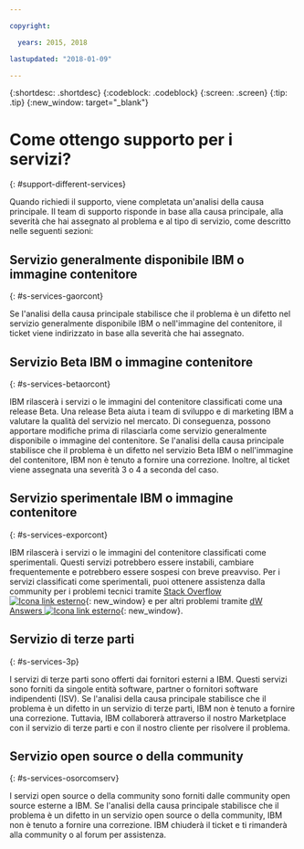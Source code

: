 ```yaml
---

copyright:

  years: 2015, 2018

lastupdated: "2018-01-09"

---
```


{:shortdesc: .shortdesc}
{:codeblock: .codeblock}
{:screen: .screen}
{:tip: .tip}
{:new_window: target="_blank"}

# Come ottengo supporto per i servizi?
{: #support-different-services}

Quando richiedi il supporto, viene completata un'analisi della causa principale. Il team di supporto risponde in base alla causa principale, alla severità che hai assegnato al problema e al tipo di servizio, come descritto nelle seguenti sezioni:

## Servizio generalmente disponibile IBM o immagine contenitore
{: #s-services-gaorcont}

Se l'analisi della causa principale stabilisce che il problema è un difetto nel servizio generalmente disponibile IBM o nell'immagine del contenitore, il ticket viene indirizzato in base alla severità che hai assegnato.

## Servizio Beta IBM o immagine contenitore
{: #s-services-betaorcont}

IBM rilascerà i servizi o le immagini del contenitore classificati come una release Beta. Una release Beta aiuta i team di sviluppo e di marketing IBM a valutare la qualità del servizio nel mercato. Di conseguenza, possono apportare modifiche prima di rilasciarla come servizio generalmente disponibile o immagine del contenitore. Se l'analisi della causa principale stabilisce che il problema è un difetto nel servizio Beta IBM o nell'immagine del contenitore, IBM non è tenuto a fornire una correzione. Inoltre, al ticket viene assegnata una severità 3 o 4 a seconda del caso.

## Servizio sperimentale IBM o immagine contenitore
{: #s-services-exporcont}

IBM rilascerà i servizi o le immagini del contenitore classificati come sperimentali. Questi servizi potrebbero essere instabili, cambiare frequentemente e potrebbero essere sospesi con breve preavviso. Per i servizi classificati come sperimentali, puoi ottenere assistenza dalla community per i problemi tecnici tramite [Stack Overflow ![Icona link esterno](../icons/launch-glyph.svg "Icona link esterno")](http://stackoverflow.com/questions/tagged/ibm-bluemix){: new_window} e per altri problemi tramite [dW Answers ![Icona link esterno](../icons/launch-glyph.svg "Icona link esterno")](https://developer.ibm.com/answers/smart-spaces/12/bluemix.html){: new_window}.

## Servizio di terze parti
{: #s-services-3p}

I servizi di terze parti sono offerti dai fornitori esterni a IBM. Questi servizi sono forniti da singole entità software, partner o fornitori software indipendenti (ISV). Se l'analisi della causa principale stabilisce che il problema è un difetto in un servizio di terze parti, IBM non è tenuto a fornire una correzione. Tuttavia, IBM collaborerà attraverso il nostro Marketplace con il servizio di terze parti e con il nostro cliente per risolvere il problema.

## Servizio open source o della community
{: #s-services-osorcomserv}

I servizi open source o della community sono forniti dalle community open source esterne a IBM. Se l'analisi della causa principale stabilisce che il problema è un difetto in un servizio open source o della community, IBM non è tenuto a fornire una correzione. IBM chiuderà il ticket e ti rimanderà alla community o al forum per assistenza.
